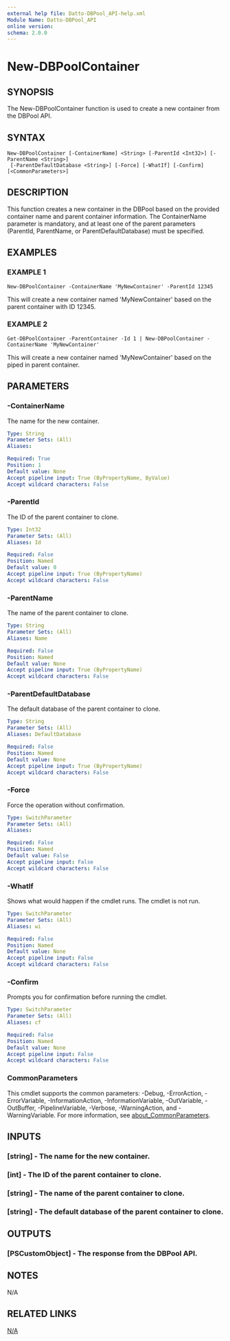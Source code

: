 ```yaml
---
external help file: Datto-DBPool_API-help.xml
Module Name: Datto-DBPool_API
online version:
schema: 2.0.0
---
```


# New-DBPoolContainer

## SYNOPSIS
The New-DBPoolContainer function is used to create a new container from the DBPool API.

## SYNTAX

```
New-DBPoolContainer [-ContainerName] <String> [-ParentId <Int32>] [-ParentName <String>]
 [-ParentDefaultDatabase <String>] [-Force] [-WhatIf] [-Confirm] [<CommonParameters>]
```

## DESCRIPTION
This function creates a new container in the DBPool based on the provided container name and parent container information.
The ContainerName parameter is mandatory, and at least one of the parent parameters (ParentId, ParentName, or ParentDefaultDatabase) must be specified.

## EXAMPLES

### EXAMPLE 1
```
New-DBPoolContainer -ContainerName 'MyNewContainer' -ParentId 12345
```

This will create a new container named 'MyNewContainer' based on the parent container with ID 12345.

### EXAMPLE 2
```
Get-DBPoolContainer -ParentContainer -Id 1 | New-DBPoolContainer -ContainerName 'MyNewContainer'
```

This will create a new container named 'MyNewContainer' based on the piped in parent container.

## PARAMETERS

### -ContainerName
The name for the new container.

```yaml
Type: String
Parameter Sets: (All)
Aliases:

Required: True
Position: 1
Default value: None
Accept pipeline input: True (ByPropertyName, ByValue)
Accept wildcard characters: False
```

### -ParentId
The ID of the parent container to clone.

```yaml
Type: Int32
Parameter Sets: (All)
Aliases: Id

Required: False
Position: Named
Default value: 0
Accept pipeline input: True (ByPropertyName)
Accept wildcard characters: False
```

### -ParentName
The name of the parent container to clone.

```yaml
Type: String
Parameter Sets: (All)
Aliases: Name

Required: False
Position: Named
Default value: None
Accept pipeline input: True (ByPropertyName)
Accept wildcard characters: False
```

### -ParentDefaultDatabase
The default database of the parent container to clone.

```yaml
Type: String
Parameter Sets: (All)
Aliases: DefaultDatabase

Required: False
Position: Named
Default value: None
Accept pipeline input: True (ByPropertyName)
Accept wildcard characters: False
```

### -Force
Force the operation without confirmation.

```yaml
Type: SwitchParameter
Parameter Sets: (All)
Aliases:

Required: False
Position: Named
Default value: False
Accept pipeline input: False
Accept wildcard characters: False
```

### -WhatIf
Shows what would happen if the cmdlet runs.
The cmdlet is not run.

```yaml
Type: SwitchParameter
Parameter Sets: (All)
Aliases: wi

Required: False
Position: Named
Default value: None
Accept pipeline input: False
Accept wildcard characters: False
```

### -Confirm
Prompts you for confirmation before running the cmdlet.

```yaml
Type: SwitchParameter
Parameter Sets: (All)
Aliases: cf

Required: False
Position: Named
Default value: None
Accept pipeline input: False
Accept wildcard characters: False
```

### CommonParameters
This cmdlet supports the common parameters: -Debug, -ErrorAction, -ErrorVariable, -InformationAction, -InformationVariable, -OutVariable, -OutBuffer, -PipelineVariable, -Verbose, -WarningAction, and -WarningVariable. For more information, see [about_CommonParameters](http://go.microsoft.com/fwlink/?LinkID=113216).

## INPUTS

### [string] - The name for the new container.
### [int] - The ID of the parent container to clone.
### [string] - The name of the parent container to clone.
### [string] - The default database of the parent container to clone.
## OUTPUTS

### [PSCustomObject] - The response from the DBPool API.
## NOTES
N/A

## RELATED LINKS

[N/A]()

